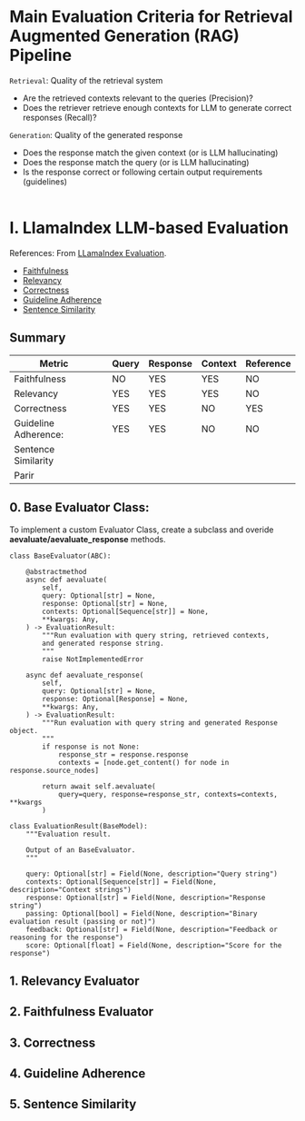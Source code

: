 
# Main Evaluation Criteria for Retrieval Augmented Generation (RAG) Pipeline

`Retrieval`: Quality of the retrieval system

- Are the retrieved contexts relevant to the queries (Precision)?
- Does the retriever retrieve enough contexts for LLM to generate correct responses (Recall)? 

`Generation`: Quality of the generated response

- Does the response match the given context (or is LLM hallucinating)
- Does the response match the query (or is LLM hallucinating)
- Is the response correct or following certain output requirements (guidelines)<br><br>


# I. LlamaIndex LLM-based Evaluation

References: From [LLamaIndex Evaluation](https://gpt-index.readthedocs.io/en/stable/optimizing/evaluation/evaluation.html).
- [Faithfulness](https://gpt-index.readthedocs.io/en/stable/examples/evaluation/faithfulness_eval.html)
- [Relevancy](https://gpt-index.readthedocs.io/en/stable/examples/evaluation/relevancy_eval.html)
- [Correctness]()
- [Guideline Adherence]()
- [Sentence Similarity]()

## **Summary**
| Metric | | Query | Response | Context | Reference | 
| - | - | - | - | - | - |
| Faithfulness | | NO | YES | YES | NO
| Relevancy | | YES | YES | YES | NO |
| Correctness | | YES | YES | NO | YES |
| Guideline Adherence: |  | YES | YES | NO | NO |
| Sentence Similarity |  |  |  |  |  |
| Parir |  |  |  |  |

## 0. Base Evaluator Class:
To implement a custom Evaluator Class, create a subclass and overide **aevaluate/aevaluate_response** methods.
```
class BaseEvaluator(ABC):

    @abstractmethod
    async def aevaluate(
        self,
        query: Optional[str] = None,
        response: Optional[str] = None,
        contexts: Optional[Sequence[str]] = None,
        **kwargs: Any,
    ) -> EvaluationResult:
        """Run evaluation with query string, retrieved contexts,
        and generated response string.
        """
        raise NotImplementedError

    async def aevaluate_response(
        self,
        query: Optional[str] = None,
        response: Optional[Response] = None,
        **kwargs: Any,
    ) -> EvaluationResult:
        """Run evaluation with query string and generated Response object.
        """
        if response is not None:
            response_str = response.response
            contexts = [node.get_content() for node in response.source_nodes]

        return await self.aevaluate(
            query=query, response=response_str, contexts=contexts, **kwargs
        )
```
```
class EvaluationResult(BaseModel):
    """Evaluation result.

    Output of an BaseEvaluator.
    """

    query: Optional[str] = Field(None, description="Query string")
    contexts: Optional[Sequence[str]] = Field(None, description="Context strings")
    response: Optional[str] = Field(None, description="Response string")
    passing: Optional[bool] = Field(None, description="Binary evaluation result (passing or not)")
    feedback: Optional[str] = Field(None, description="Feedback or reasoning for the response")
    score: Optional[float] = Field(None, description="Score for the response")
```
## 1. Relevancy Evaluator
## 2. Faithfulness Evaluator
## 3. Correctness
## 4. Guideline Adherence
## 5. Sentence Similarity

